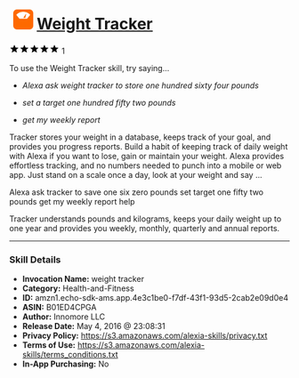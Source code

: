 # &nbsp;<img src="skill_icon" alt="Weight Tracker icon" width="36"> [Weight Tracker](http://alexa.amazon.com/#skills/amzn1.echo-sdk-ams.app.4e3c1be0-f7df-43f1-93d5-2cab2e09d0e4)
![5 stars](../../images/ic_star_black_18dp_1x.png)![5 stars](../../images/ic_star_black_18dp_1x.png)![5 stars](../../images/ic_star_black_18dp_1x.png)![5 stars](../../images/ic_star_black_18dp_1x.png)![5 stars](../../images/ic_star_black_18dp_1x.png) 1

To use the Weight Tracker skill, try saying...

* *Alexa ask weight tracker to store one hundred sixty four pounds*

* *set a target one hundred fifty two pounds*

* *get my weekly report*

Tracker stores your weight in a database, keeps track of your goal, and provides you progress reports. Build a habit of keeping track of daily weight with Alexa if you want to lose, gain or maintain your weight.  Alexa provides effortless tracking, and no numbers needed to punch into a mobile or web app. Just  stand on a scale once a day, look at your weight and say ...

Alexa ask tracker to save one six zero pounds
set target one fifty two pounds
get my weekly report
help

Tracker understands pounds and kilograms, keeps your daily weight up to one year and provides you weekly, monthly, quarterly and annual reports.

***

### Skill Details

* **Invocation Name:** weight tracker
* **Category:** Health-and-Fitness
* **ID:** amzn1.echo-sdk-ams.app.4e3c1be0-f7df-43f1-93d5-2cab2e09d0e4
* **ASIN:** B01ED4CPGA
* **Author:** Innomore LLC
* **Release Date:** May 4, 2016 @ 23:08:31
* **Privacy Policy:** https://s3.amazonaws.com/alexia-skills/privacy.txt
* **Terms of Use:** https://s3.amazonaws.com/alexia-skills/terms_conditions.txt
* **In-App Purchasing:** No
